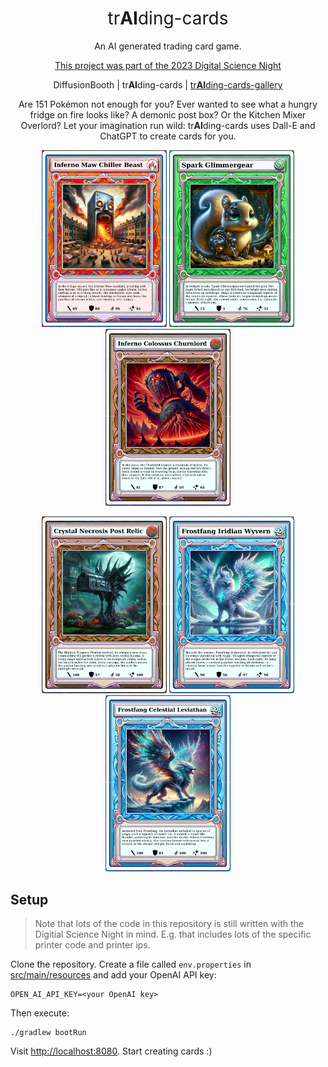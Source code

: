 <h1 align="center" style="font-weight: normal;">tr<b>AI</b>ding-cards</h1>
<p align="center">An AI generated trading card game.</p>
<p align="center"><a href="">This project was part of the 2023 Digital Science Night</a></p>
<p align="center">DiffusionBooth | tr<b>AI</b>ding-cards | <a href="https://github.com/okafke/trAIding-cards-gallery">tr<b>AI</b>ding-cards-gallery</a></p>

<p style="text-align: center;">
Are 151 Pokémon not enough for you?
Ever wanted to see what a hungry fridge on fire looks like?
A demonic post box?
Or the Kitchen Mixer Overlord? 
Let your imagination run wild: tr<b>AI</b>ding-cards uses Dall-E and ChatGPT to create cards for you.
</p>

<p align="center">
    <img src="docs/30e58b0f-581a-4b0a-9882-e96f4748d196-card.png" alt="Image 1" width="200px"/>
    <img src="docs/bdf3bbb5-9954-4707-8b24-6f23d830bccc-card.png" alt="Image 4" width="200px"/>
    <img src="docs/75f2569e-c54a-4e80-8131-51189901c996-card.png" alt="Image 3" width="200px"/>
</p>

<p align="center">
    <img src="docs/1ed73ae7-d02c-44e9-8a14-534af9dd952e-card.png" alt="Image 2" width="200px"/>
    <img src="docs/13898eb7-c8e0-42d4-bfac-5c3398da3f45-card.png" alt="Image 5" width="200px"/>
    <img src="docs/7de6da01-7386-4419-aa9d-23d838f4fba2-card.png" alt="Image 6" width="200px"/>
</p>

## Setup
> Note that lots of the code in this repository is still written with the Digitial Science Night in mind.
> E.g. that includes lots of the specific printer code and printer ips.

Clone the repository. Create a file called `env.properties` in [src/main/resources](src/main/resources) and add your
OpenAI API key:
```properties
OPEN_AI_API_KEY=<your OpenAI key>
```
Then execute:
```
./gradlew bootRun
```
Visit [http://localhost:8080](http://localhost:8080).
Start creating cards :)

